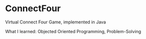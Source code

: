 # ConnectFour
Virtual Connect Four Game, implemented in Java

What I learned: Objected Oriented Programming, Problem-Solving
